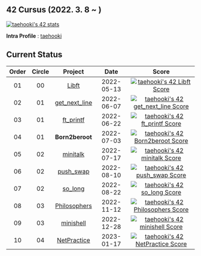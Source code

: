 ## 42 Cursus (2022. 3. 8 ~ )

[![taehooki's 42 stats](https://badge42.vercel.app/api/v2/cl483snt4000609l4nj83utaq/stats?cursusId=21&coalitionId=85)](https://github.com/JaeSeoKim/badge42)

**Intra Profile** : [taehooki](https://profile.intra.42.fr/users/taehooki)

## Current Status

|Order|Circle|Project|Date|Score|
|:---:|:---:|:---:|:---:|:---:|
|01|00|[Libft](https://github.com/23tae/42-libft)|2022-05-13|[![taehooki's 42 Libft Score](https://badge42.vercel.app/api/v2/cl483snt4000609l4nj83utaq/project/2524616)](https://github.com/JaeSeoKim/badge42)|
|02|01|[get_next_line](https://github.com/23tae/42-get_next_line)|2022-06-07|[![taehooki's 42 get_next_line Score](https://badge42.vercel.app/api/v2/cl483snt4000609l4nj83utaq/project/2610121)](https://github.com/JaeSeoKim/badge42)|
|03|01|[ft_printf](https://github.com/23tae/42-ft_printf)|2022-06-22|[![taehooki's 42 ft_printf Score](https://badge42.vercel.app/api/v2/cl483snt4000609l4nj83utaq/project/2631413)](https://github.com/JaeSeoKim/badge42)|
|04|01|**Born2beroot**|2022-07-03|[![taehooki's 42 Born2beroot Score](https://badge42.vercel.app/api/v2/cl483snt4000609l4nj83utaq/project/2644593)](https://github.com/JaeSeoKim/badge42)|
|05|02|[minitalk](https://github.com/23tae/42-minitalk)|2022-07-17|[![taehooki's 42 minitalk Score](https://badge42.vercel.app/api/v2/cl483snt4000609l4nj83utaq/project/2670581)](https://github.com/JaeSeoKim/badge42)|
|06|02|[push_swap](https://github.com/23tae/42-push_swap)|2022-08-10|[![taehooki's 42 push_swap Score](https://badge42.vercel.app/api/v2/cl483snt4000609l4nj83utaq/project/2716111)](https://github.com/JaeSeoKim/badge42)|
|07|02|[so_long](https://github.com/23tae/42-so_long)|2022-08-22|[![taehooki's 42 so_long Score](https://badge42.vercel.app/api/v2/cl483snt4000609l4nj83utaq/project/2736884)](https://github.com/JaeSeoKim/badge42)|
|08|03|[Philosophers](https://github.com/23tae/42-philosophers)|2022-11-12|[![taehooki's 42 Philosophers Score](https://badge42.vercel.app/api/v2/cl483snt4000609l4nj83utaq/project/2811868)](https://github.com/JaeSeoKim/badge42)|
|09|03|[minishell](https://github.com/23tae/42-minishell)|2022-12-28|[![taehooki's 42 minishell Score](https://badge42.vercel.app/api/v2/cl483snt4000609l4nj83utaq/project/2880785)](https://github.com/JaeSeoKim/badge42)|
|10|04|[NetPractice](https://github.com/23tae/42-netpractice)|2023-01-17|[![taehooki's 42 NetPractice Score](https://badge42.vercel.app/api/v2/cl483snt4000609l4nj83utaq/project/2929804)](https://github.com/JaeSeoKim/badge42)|
